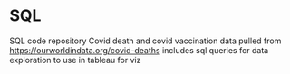 # SQL
SQL code repository 
Covid death and covid vaccination data pulled from https://ourworldindata.org/covid-deaths 
includes sql queries for data exploration to use in tableau for viz 
